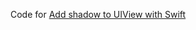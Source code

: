 Code for [Add shadow to UIView with Swift](https://programmingwithswift.com/add-a-shadow-to-a-uiview-with-swift/)
